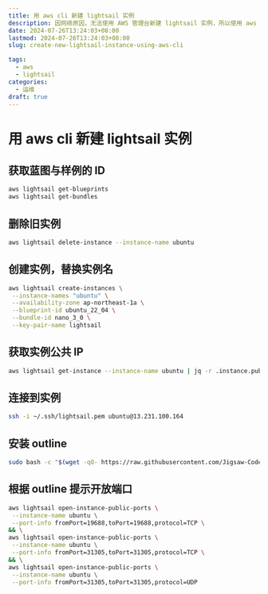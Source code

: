 ```yaml
---
title: 用 aws cli 新建 lightsail 实例
description: 因网络原因，无法使用 AWS 管理台新建 lightsail 实例，所以使用 aws cli 创建 lightsail 实例
date: 2024-07-26T13:24:03+08:00
lastmod: 2024-07-26T13:24:03+08:00
slug: create-new-lightsail-instance-using-aws-cli

tags:
  - aws
  - lightsail
categories:
  - 运维
draft: true
---
```


# 用 aws cli 新建 lightsail 实例

## 获取蓝图与样例的 ID

```bash
aws lightsail get-blueprints
aws lightsail get-bundles
```

## 删除旧实例

```bash
aws lightsail delete-instance --instance-name ubuntu
```

## 创建实例，替换实例名

```bash
aws lightsail create-instances \
 --instance-names "ubuntu" \
 --availability-zone ap-northeast-1a \
 --blueprint-id ubuntu_22_04 \
 --bundle-id nano_3_0 \
 --key-pair-name lightsail
```

## 获取实例公共 IP

```bash
aws lightsail get-instance --instance-name ubuntu | jq -r .instance.publicIpAddress
```

## 连接到实例

```bash
ssh -i ~/.ssh/lightsail.pem ubuntu@13.231.100.164
```

## 安装 outline

```bash
sudo bash -c "$(wget -qO- https://raw.githubusercontent.com/Jigsaw-Code/outline-server/master/src/server_manager/install_scripts/install_server.sh)"
```

## 根据 outline 提示开放端口

```bash
aws lightsail open-instance-public-ports \
 --instance-name ubuntu \
 --port-info fromPort=19688,toPort=19688,protocol=TCP \
&& \
aws lightsail open-instance-public-ports \
 --instance-name ubuntu \
 --port-info fromPort=31305,toPort=31305,protocol=TCP \
&& \
aws lightsail open-instance-public-ports \
 --instance-name ubuntu \
 --port-info fromPort=31305,toPort=31305,protocol=UDP
```
